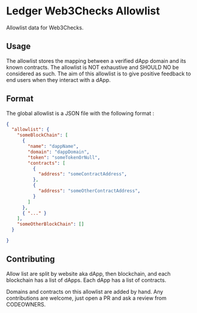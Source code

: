 # Ledger Web3Checks Allowlist

Allowlist data for Web3Checks.

## Usage

The allowlist stores the mapping between a verified dApp domain and its known contracts.
The allowlist is NOT exhaustive and SHOULD NO be considered as such.
The aim of this allowlist is to give positive feedback to end users when they interact with a dApp.

## Format

The global allowlist is a JSON file with the following format :

```json
{
  "allowlist": {
    "someBlockChain": [
      {
        "name": "dappName",
        "domain": "dappDomain",
        "token": "someTokenOrNull",
        "contracts": [
          {
            "address": "someContractAddress",
          },
          { 
            "address": "someOtherContractAddress",
          }
        ]
      },
      { "..." }
    ],
    "someOtherBlockChain": []
  }

}
```

## Contributing

Allow list are split by website aka dApp, then blockchain, and each blockchain has a list of dApps. Each dApp has a list of contracts.

Domains and contracts on this allowlist are added by hand. Any contributions are welcome, just open a PR and ask a review from CODEOWNERS.
